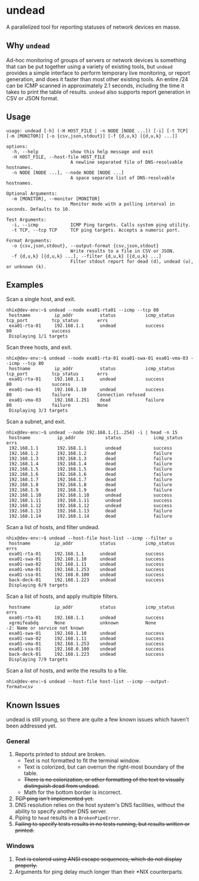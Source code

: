# undead
A parallelized tool for reporting statuses of network devices en masse.

## Why `undead`

Ad-hoc monitoring of groups of servers or network devices is something that can be put together using a variety of existing tools, but `undead` provides a simple interface to perform temporary live monitoring, or report generation, and does it faster than most other existing tools. An entire /24 can be ICMP scanned in approximately 2.1 seconds, including the time it takes to print the table of results. `undead` also supports report generation in CSV or JSON format.

## Usage
```
usage: undead [-h] (-H HOST_FILE | -n NODE [NODE ...]) [-i] [-t TCP] [-m [MONITOR]] [-o {csv,json,stdout}] [-f {d,u,k} [{d,u,k} ...]]

options:
  -h, --help            show this help message and exit
  -H HOST_FILE, --host-file HOST_FILE
                        A newline separated file of DNS-resolvable hostnames.
  -n NODE [NODE ...], --node NODE [NODE ...]
                        A space separate list of DNS-resolvable hostnames.

Optional Arguments:
  -m [MONITOR], --monitor [MONITOR]
                        Monitor mode with a polling interval in seconds. Defaults to 10.

Test Arguments:
  -i, --icmp            ICMP Ping targets. Calls system ping utility.
  -t TCP, --tcp TCP     TCP ping targets. Accepts a numeric port.

Format Arguments:
  -o {csv,json,stdout}, --output-format {csv,json,stdout}
                        Write results to a file in CSV or JSON.
  -f {d,u,k} [{d,u,k} ...], --filter {d,u,k} [{d,u,k} ...]
                        Filter stdout report for dead (d), undead (u), or unknown (k).
```

## Examples
Scan a single host, and exit.
```
nhix@dev-env:~$ undead --node exa01-rta01 --icmp --tcp 80
 hostname         ip_addr          status           icmp_status      tcp_port         tcp_status       errs
 exa01-rta-01     192.168.1.1      undead           success          80               success
 Displaying 1/1 targets
```

Scan three hosts, and exit.
```
nhix@dev-env:~$ undead --node exa01-rta-01 exa01-swa-01 exa01-vma-03 --icmp --tcp 80
 hostname         ip_addr          status           icmp_status      tcp_port         tcp_status       errs
 exa01-rta-01     192.168.1.1      undead           success          80               success
 exa01-swa-01     192.168.1.10     undead           success          80               failure          Connection refused
 exa01-vma-03     192.168.1.251    dead             failure          80               failure          None
 Displaying 3/3 targets
```

Scan a subnet, and exit.
```
nhix@dev-env:~$ undead --node 192.168.1.{1..254} -i | head -n 15
 hostname          ip_addr           status            icmp_status       errs
 192.168.1.1       192.168.1.1       undead            success
 192.168.1.2       192.168.1.2       dead              failure
 192.168.1.3       192.168.1.3       dead              failure
 192.168.1.4       192.168.1.4       dead              failure
 192.168.1.5       192.168.1.5       dead              failure
 192.168.1.6       192.168.1.6       dead              failure
 192.168.1.7       192.168.1.7       dead              failure
 192.168.1.8       192.168.1.8       dead              failure
 192.168.1.9       192.168.1.9       dead              failure
 192.168.1.10      192.168.1.10      undead            success
 192.168.1.11      192.168.1.11      undead            success
 192.168.1.12      192.168.1.12      undead            success
 192.168.1.13      192.168.1.13      dead              failure
 192.168.1.14      192.168.1.14      dead              failure
```

Scan a list of hosts, and filter undead.
```
nhix@dev-env:~$ undead --host-file host-list --icmp --filter u
 hostname         ip_addr          status           icmp_status      errs
 exa01-rta-01     192.168.1.1      undead           success
 exa01-swa-01     192.168.1.10     undead           success
 exa01-swa-02     192.168.1.11     undead           success
 exa01-vma-01     192.168.1.253    undead           success
 exa01-ssa-01     192.168.0.100    undead           success
 back-deck-01     192.168.1.223    undead           success
 Displaying 6/9 targets
```

Scan a list of hosts, and apply multiple filters.
```
 hostname         ip_addr          status           icmp_status      errs
 exa01-rta-01     192.168.1.1      undead           success
 xgrmifeabdq      None             unknown          None             -2: Name or service not known
 exa01-swa-01     192.168.1.10     undead           success
 exa01-swa-02     192.168.1.11     undead           success
 exa01-vma-01     192.168.1.253    undead           success
 exa01-ssa-01     192.168.0.100    undead           success
 back-deck-01     192.168.1.223    undead           success
 Displaying 7/9 targets
```

Scan a list of hosts, and write the results to a file.
```
nhix@dev-env:~$ undead --host-file host-list --icmp --output-format=csv
```

## Known Issues
undead is still young, so there are quite a few known issues which haven't been addressed yet.

### General
1. Reports printed to stdout are broken.
   - Text is not formatted to fit the terminal window.
   - Text is colorized, but can overrun the right-most boundary of the table.
   - ~~There is no colorization, or other formatting of the text to visually distinguish dead from undead.~~
   - Math for the bottom border is incorrect.
2. ~~TCP ping isn't implemented yet.~~
3. DNS resolution relies on the host system's DNS facilities, without the ability to specify another DNS server.
4. Piping to `head` results in a `BrokenPipeError`.
5. ~~Failing to specify tests results in no tests running, but results written or printed.~~

### Windows
1. ~~Text is colored using ANSI escape sequences, which do not display properly.~~
2. Arguments for ping delay much longer than their *NIX counterparts.
